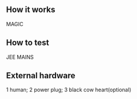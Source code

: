 <!---

This file is used to generate your project datasheet. Please fill in the information below and delete any unused
sections.

You can also include images in this folder and reference them in the markdown. Each image must be less than
512 kb in size, and the combined size of all images must be less than 1 MB.
-->

## How it works

MAGIC
## How to test

JEE MAINS

## External hardware

1 human;
2 power plug;
3 black cow heart(optional)
